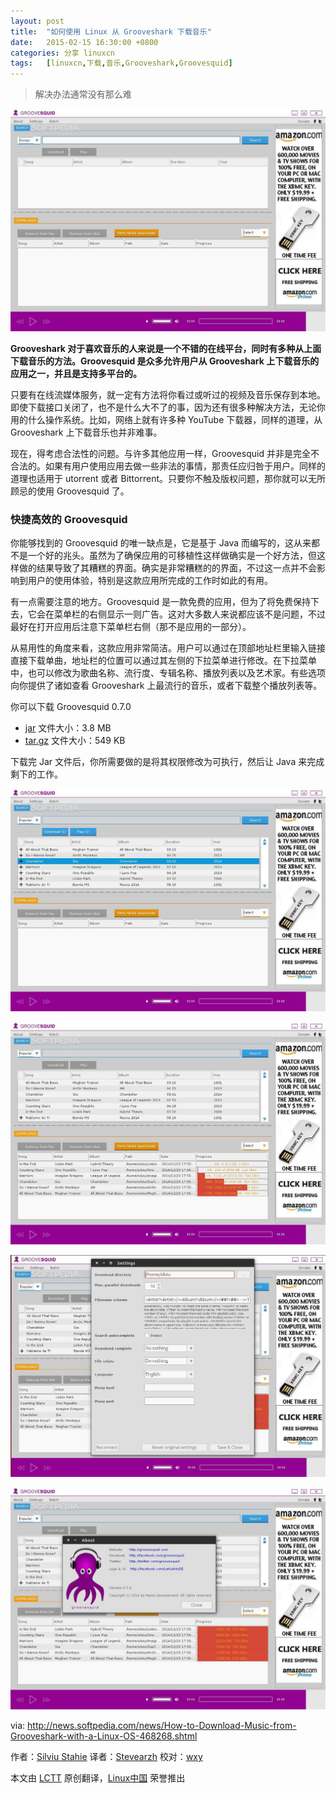 ```yaml
---
layout: post
title:	"如何使用 Linux 从 Grooveshark 下载音乐"
date:	2015-02-15 16:30:00 +0800 
categories:	分享 linuxcn 
tags:	[linuxcn,下载,音乐,Grooveshark,Groovesquid]
---
```




> 
> 解决办法通常没有那么难
> 
> 
> 


![](/Asserts/Images/album/201502/15/163059vdst06cb6fzjllsl.jpg)


**Grooveshark 对于喜欢音乐的人来说是一个不错的在线平台，同时有多种从上面下载音乐的方法。Groovesquid 是众多允许用户从 Grooveshark 上下载音乐的应用之一，并且是支持多平台的。**


只要有在线流媒体服务，就一定有方法将你看过或听过的视频及音乐保存到本地。即使下载接口关闭了，也不是什么大不了的事，因为还有很多种解决方法，无论你用的什么操作系统。比如，网络上就有许多种 YouTube 下载器，同样的道理，从 Grooveshark 上下载音乐也并非难事。


现在，得考虑合法性的问题。与许多其他应用一样，Groovesquid 并非是完全不合法的。如果有用户使用应用去做一些非法的事情，那责任应归咎于用户。同样的道理也适用于 utorrent 或者 Bittorrent。只要你不触及版权问题，那你就可以无所顾忌的使用 Groovesquid 了。


### 快捷高效的 Groovesquid


你能够找到的 Groovesquid 的唯一缺点是，它是基于 Java 而编写的，这从来都不是一个好的兆头。虽然为了确保应用的可移植性这样做确实是一个好方法，但这样做的结果导致了其糟糕的界面。确实是非常糟糕的的界面，不过这一点并不会影响到用户的使用体验，特别是这款应用所完成的工作时如此的有用。


有一点需要注意的地方。Groovesquid 是一款免费的应用，但为了将免费保持下去，它会在菜单栏的右侧显示一则广告。这对大多数人来说都应该不是问题，不过最好在打开应用后注意下菜单栏右侧（那不是应用的一部分）。


从易用性的角度来看，这款应用非常简洁。用户可以通过在顶部地址栏里输入链接直接下载单曲，地址栏的位置可以通过其左侧的下拉菜单进行修改。在下拉菜单中，也可以修改为歌曲名称、流行度、专辑名称、播放列表以及艺术家。有些选项向你提供了诸如查看 Grooveshark 上最流行的音乐，或者下载整个播放列表等。


你可以下载 Groovesquid 0.7.0


* [jar](https://github.com/groovesquid/groovesquid/releases/download/v0.7.0/Groovesquid.jar) 文件大小：3.8 MB
* [tar.gz](https://github.com/groovesquid/groovesquid/archive/v0.7.0.tar.gz) 文件大小：549 KB


下载完 Jar 文件后，你所需要做的是将其权限修改为可执行，然后让 Java 来完成剩下的工作。


![](/Asserts/Images/album/201502/15/163100qujtmjer9vzk9b5a.jpg)


![](/Asserts/Images/album/201502/15/163101jq115pqq4c7l5r77.jpg)


![](/Asserts/Images/album/201502/15/163101gtppt9h68pohzaqt.jpg)


![](/Asserts/Images/album/201502/15/163102pvtboy3ybpopsa06.jpg)


via: <http://news.softpedia.com/news/How-to-Download-Music-from-Grooveshark-with-a-Linux-OS-468268.shtml>


作者：[Silviu Stahie](http://news.softpedia.com/editors/browse/silviu-stahie) 译者：[Stevearzh](https://github.com/Stevearzh) 校对：[wxy](https://github.com/wxy)


本文由 [LCTT](https://github.com/LCTT/TranslateProject) 原创翻译，[Linux中国](http://linux.cn/) 荣誉推出

